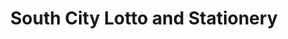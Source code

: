 ---
title: "South City Lotto and Stationery"
url: /invercargill/south-city-lotto-and-stationery/
shop: office supplies
---